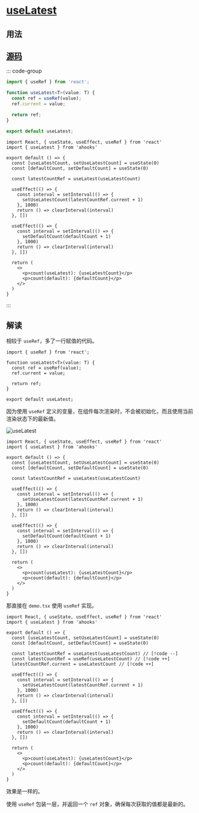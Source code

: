 # [useLatest](https://ahooks.js.org/zh-CN/hooks/use-latest#uselatest)

## 用法

<demo react="./useLatest.tsx" />

## [源码](https://github.com/alibaba/hooks/blob/master/packages/hooks/src/useLatest/index.ts)

::: code-group

<!-- prettier-ignore -->
```ts [useLatest.ts]
import { useRef } from 'react';

function useLatest<T>(value: T) {
  const ref = useRef(value);
  ref.current = value;

  return ref;
}

export default useLatest;
```

```tsx [demo.tsx]
import React, { useState, useEffect, useRef } from 'react'
import { useLatest } from 'ahooks'

export default () => {
  const [useLatestCount, setUseLatestCount] = useState(0)
  const [defaultCount, setDefaultCount] = useState(0)

  const latestCountRef = useLatest(useLatestCount)

  useEffect(() => {
    const interval = setInterval(() => {
      setUseLatestCount(latestCountRef.current + 1)
    }, 1000)
    return () => clearInterval(interval)
  }, [])

  useEffect(() => {
    const interval = setInterval(() => {
      setDefaultCount(defaultCount + 1)
    }, 1000)
    return () => clearInterval(interval)
  }, [])

  return (
    <>
      <p>count(useLatest): {useLatestCount}</p>
      <p>count(default): {defaultCount}</p>
    </>
  )
}
```

:::

## 解读

相较于 `useRef`，多了一行赋值的代码。

<!-- prettier-ignore -->
```ts{5} [useLatest.ts]
import { useRef } from 'react';

function useLatest<T>(value: T) {
  const ref = useRef(value);
  ref.current = value; 

  return ref;
}

export default useLatest;
```

因为使用 `useRef` 定义的变量，在组件每次渲染时，不会被初始化，而且使用当前渲染状态下的最新值。


![useLatest](./useLatest.excalidraw) 

```tsx [demo.tsx]
import React, { useState, useEffect, useRef } from 'react'
import { useLatest } from 'ahooks'

export default () => {
  const [useLatestCount, setUseLatestCount] = useState(0)
  const [defaultCount, setDefaultCount] = useState(0)

  const latestCountRef = useLatest(useLatestCount)

  useEffect(() => {
    const interval = setInterval(() => {
      setUseLatestCount(latestCountRef.current + 1)
    }, 1000)
    return () => clearInterval(interval)
  }, [])

  useEffect(() => {
    const interval = setInterval(() => {
      setDefaultCount(defaultCount + 1)
    }, 1000)
    return () => clearInterval(interval)
  }, [])

  return (
    <>
      <p>count(useLatest): {useLatestCount}</p>
      <p>count(default): {defaultCount}</p>
    </>
  )
}
```


那直接在 `demo.tsx` 使用 `useRef` 实现。

```tsx [demo.tsx]
import React, { useState, useEffect, useRef } from 'react'
import { useLatest } from 'ahooks'

export default () => {
  const [useLatestCount, setUseLatestCount] = useState(0)
  const [defaultCount, setDefaultCount] = useState(0)

  const latestCountRef = useLatest(useLatestCount) // [!code --]
  const latestCountRef = useRef(useLatestCount) // [!code ++]
  latestCountRef.current = useLatestCount // [!code ++]

  useEffect(() => {
    const interval = setInterval(() => {
      setUseLatestCount(latestCountRef.current + 1)
    }, 1000)
    return () => clearInterval(interval)
  }, [])

  useEffect(() => {
    const interval = setInterval(() => {
      setDefaultCount(defaultCount + 1)
    }, 1000)
    return () => clearInterval(interval)
  }, [])

  return (
    <>
      <p>count(useLatest): {useLatestCount}</p>
      <p>count(default): {defaultCount}</p>
    </>
  )
}
```

效果是一样的。

<demo react="./useLatest-1.tsx" />

使用 `useRef` 包装一层，并返回一个 `ref` 对象，确保每次获取的值都是最新的。
